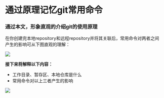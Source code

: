 # 通过原理记忆git常用命令

### 通过本文，形象直观的介绍git的使用原理

在你创建完本地repository和远程repository并将其关联后，常用命令对两者之间产生的影响可从下图直观的理解：

![](C:\Users\lijinghua\Desktop\153475-20171013183602293-822234036.png)

**接下来将解释以下内容：**

- 工作目录、暂存区、本地仓库是什么
- 常用命令对以上三者产生的影响

![](C:\Users\lijinghua\Desktop\20140520090224203.png)